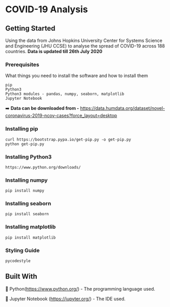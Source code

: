 # COVID-19 Analysis

## Getting Started

Using the data from Johns Hopkins University Center for Systems Science and Engineering (JHU CCSE) to analyse the spread of COVID-19 across 188 countries.
**Data is updated till 26th July 2020**

### Prerequisites 

What things you need to install the software and how to install them

```
pip
Python3
Python3 modules - pandas, numpy, seaborn, matplotlib 
Jupyter Notebook
```
:arrow_right: **Data can be downloaded from -** https://data.humdata.org/dataset/novel-coronavirus-2019-ncov-cases?force_layout=desktop

### Installing pip 
```
curl https://bootstrap.pypa.io/get-pip.py -o get-pip.py
python get-pip.py
```
### Installing Python3 
```
https://www.python.org/downloads/
```
### Installing numpy
```
pip install numpy
```
### Installing seaborn
```
pip install seaborn
```
### Installing matplotlib 
```
pip install matplotlib
```
### Styling Guide
```
pycodestyle 
```

## Built With

:beginner: Python(https://www.python.org/) - The programming language used.

:beginner: Jupyter Notebook (https://jupyter.org/) -  The IDE used.


